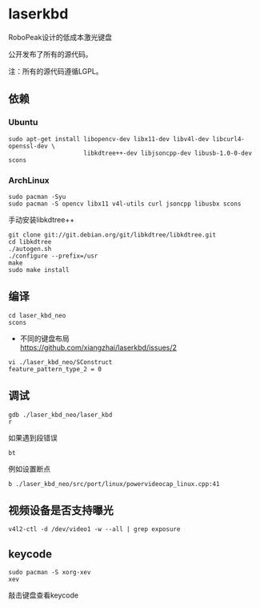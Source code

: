 laserkbd 
========

RoboPeak设计的低成本激光键盘

公开发布了所有的源代码。 

注：所有的源代码遵循LGPL。

## 依赖

### Ubuntu
```
sudo apt-get install libopencv-dev libx11-dev libv4l-dev libcurl4-openssl-dev \ 
                     libkdtree++-dev libjsoncpp-dev libusb-1.0-0-dev scons
```

### ArchLinux
```
sudo pacman -Syu                                                                
sudo pacman -S opencv libx11 v4l-utils curl jsoncpp libusbx scons
```
手动安装libkdtree++
```                                                                             
git clone git://git.debian.org/git/libkdtree/libkdtree.git                      
cd libkdtree                                                                    
./autogen.sh                                                                    
./configure --prefix=/usr                                                       
make                                                                            
sudo make install                                                               
```

## 编译 
```
cd laser_kbd_neo
scons
```
* 不同的键盘布局                                                
https://github.com/xiangzhai/laserkbd/issues/2                                  
```                                                                             
vi ./laser_kbd_neo/SConstruct                                                   
feature_pattern_type_2 = 0                                                      
```

## 调试 
```
gdb ./laser_kbd_neo/laser_kbd 
r
```

如果遇到段错误
```
bt
```

例如设置断点
```
b ./laser_kbd_neo/src/port/linux/powervideocap_linux.cpp:41
```

## 视频设备是否支持曝光 
```
v4l2-ctl -d /dev/video1 -w --all | grep exposure
```

## keycode
```
sudo pacman -S xorg-xev
xev 
```
敲击键盘查看keycode
